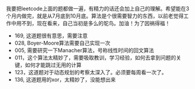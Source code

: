 我要把leetcode上面的题都做一遍，有精力的话还会加上自己的理解。希望能在3个月内做完，就是从7月底到10月底。算法是个很需要智力的东西，以前老觉得工作中用不到，现在看来，自己当初是多么的鸵鸟。加油！为了因祸得福！<br>

* 169, 这道题很有意思，需要注意
* 028, Boyer-Moore算法需要自己实现一次
* 005, 需要研究一下Manacher算法，号称线性时间的回文算法
* 011，这个算法太精妙了，需要吸取教训，学习经验，如何去拿到问题的关键，如何才能跳过无用的计算
* 123，这道题对于动态规划的考察太深入了。必须要每周看一次了。
* 136, 这道题用的xor，太精妙了，没能想出来